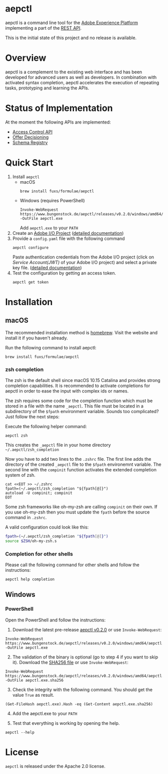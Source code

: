 # aepctl

aepctl is a command line tool for the [Adobe Experience
Platform](https://experienceleague.adobe.com/docs/experience-platform/landing/home.html)
implementing a part of the [REST
API](https://www.adobe.io/apis/experienceplatform/home/api-reference.html).

This is the initial state of this project and no release is available.

# Overview

aepctl is a complement to the existing web interface and has been developed for
advanced users as well as developers. In combination with activated syntax
completion, aepctl accelerates the execution of repeating tasks, prototyping and
learning the APIs.

# Status of Implementation

At the moment the following APIs are implemented:

* [Access Control API](https://www.adobe.io/apis/experienceplatform/home/api-reference.html#!acpdr/swagger-specs/access-control.yaml)
* [Offer Decisioning](https://experienceleague.adobe.com/docs/offer-decisioning/using/api-reference/getting-started.html?lang=en#api-reference)
* [Schema Registry](doc/sr.md)

# Quick Start

1. Install `aepctl`
   * macOS
        ```terminal
        brew install fuxs/formulae/aepctl
        ```
    * Windows (requires PowerShell)
        ```terminal
        Invoke-WebRequest https://www.bungenstock.de/aepctl/releases/v0.2.0/windows/amd64/aepctl.exe -OutFile aepctl.exe
        ```
        Add `aepctl.exe` to your `PATH`
2. Create an [Adobe I/O Project](https://console.adobe.io/projects) ([detailed documentation](doc/new_project.md))
3. Provide a  `config.yaml` file with the following command
    ```terminal
    aepctl configure
    ```
    Paste authentication credentials from the Adobe I/O project (click on *Service
      Account(JWT)* of your Adobe I/O project) and select a private key file. ([detailed documentation](doc/configuration.md))
4. Test the configuration by getting an access token.
    ```terminal
    aepctl get token
    ```
   
# Installation
## macOS

The recommended installation method is [homebrew](https://brew.sh/). Visit the
website and install it if you haven't already.

Run the following command to install aepctl:

```terminal
brew install fuxs/formulae/aepctl
```
### zsh completion
The zsh is the default shell since macOS 10.15 Catalina and provides strong
completion capabilities. It is recommended to activate completions for
aepctl in order to ease the input with complex ids or names.

The zsh requires some code for the completion function which must be stored in a
file with the name `_aepctl`. This file must be located in a subdirectory of the
`$fpath` environment variable. Sounds too complicated? Just follow the next
steps:

Execute the following helper command:
```terminal
aepctl zsh
```
This creates the `_aepctl` file in your home directory `~/.aepctl/zsh_completion`

Now you have to add two lines to the `.zshrc` file. The first line adds the
directory of the created `_aepctl` file to the `$fpath` environemnt variable.
The second line with the `compinit` function activates the extended completion
system of zsh.

```terminal
cat <<EOT >> ~/.zshrc
fpath=(~/.aepctl/zsh_completion "${fpath[@]}")
autoload -U compinit; compinit
EOT
```

Some zsh frameworks like oh-my-zsh are calling `compinit` on their own. If you
use oh-my-zsh then you must update the `fpath` before the source command in
`.zshrc`.

A valid configuration could look like this:

```bash
fpath=(~/.aepctl/zsh_completion "${fpath[@]}")
source $ZSH/oh-my-zsh.s
```

### Completion for other shells

Please call the following command for other shells and follow the instructions:

```terminal
aepctl help completion
```


## Windows

### PowerShell
Open the PowerShell and follow the instructions:

1. Download the latest pre-release [aepctl
v0.2.0](https://www.bungenstock.de/aepctl/releases/v0.2.0/windows/amd64/aepctl.exe) or use `Invoke-WebRequest`:

```terminal
Invoke-WebRequest https://www.bungenstock.de/aepctl/releases/v0.2.0/windows/amd64/aepctl.exe -OutFile aepctl.exe
```

2. The validation of the binary is optional (go to step 4 if you want to skip
   it). Download the [SHA256
   file](https://www.bungenstock.de/aepctl/releases/v0.2.0/windows/amd64/aepctl.exe.sha256)
   or use `Invoke-WebRequest`:

```terminal
Invoke-WebRequest https://www.bungenstock.de/aepctl/releases/v0.2.0/windows/amd64/aepctl.exe.sha256 -OutFile aepctl.exe.sha256
```
3. Check the integrity with the following command. You should get the value
   `True` as result.

```terminal
(Get-FileHash aepctl.exe).Hash -eq (Get-Content aepctl.exe.sha256)
```

4. Add the aepctl.exe to your `PATH`

5. Test that everything is working by opening the help.
```terminal
aepctl --help
```
# License
`aepctl` is released under the Apache 2.0 license.